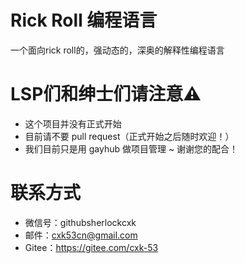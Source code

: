 # Rick Roll 编程语言
一个面向rick roll的，强动态的，深奥的解释性编程语言
# LSP们和绅士们请注意⚠
- 这个项目并没有正式开始
- 目前请不要 pull request（正式开始之后随时欢迎！）
- 我们目前只是用 gayhub 做项目管理
~ 谢谢您的配合！
# 联系方式
- 微信号：githubsherlockcxk
- 邮件：cxk53cn@gmail.com
- Gitee：https://gitee.com/cxk-53

